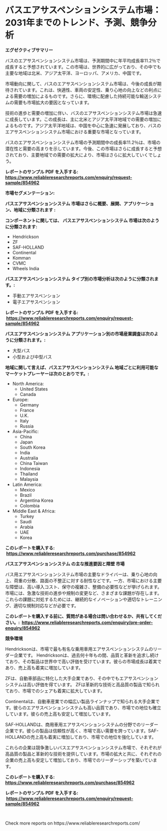 <p><h1>バスエアサスペンションシステム市場：2031年までのトレンド、予測、競争分析</h1></p><p><strong>エグゼクティブサマリー</strong></p>
<p><p>バスのエアサスペンションシステム市場は、予測期間中に年平均成長率11.2％で成長すると予想されています。この市場は、世界的に広がっており、その中でも主要な地域は北米、アジア太平洋、ヨーロッパ、アメリカ、中国です。</p><p>市場動向に関して、バスのエアサスペンションシステム市場は、今後の成長が期待されています。これは、快適性、車両の安定性、乗り心地の向上などの利点による需要の増加によるものです。さらに、環境に配慮した持続可能な輸送システムの需要も市場拡大の要因となっています。</p><p>技術の進歩と需要の増加に伴い、バスのエアサスペンションシステム市場は急速に成長しています。この成長は、主に北米とアジア太平洋地域での需要の増加によるものです。アジア太平洋地域は、中国を中心に急速に発展しており、バスのエアサスペンションシステム市場における重要な市場となっています。</p><p>バスのエアサスペンションシステム市場の予測期間中の成長率11.2％は、市場の潜在性と需要の高まりを示しています。今後、この市場はさらに成長すると予想されており、主要地域での需要の拡大により、市場はさらに拡大していくでしょう。</p></p>
<p><strong>レポートのサンプル PDF を入手する: <a href="https://www.reliableresearchreports.com/enquiry/request-sample/854962">https://www.reliableresearchreports.com/enquiry/request-sample/854962</a></strong></p>
<p><strong>市場セグメンテーション:</strong></p>
<p><strong> バスエアサスペンションシステム 市場はさらに概要、展開、アプリケーション、地域に分類されます :</strong></p>
<p><strong>コンポーネントに関しては、 バスエアサスペンションシステム 市場は次のように分類されます: &nbsp;</strong></p>
<p><ul><li>Hendrickson</li><li>ZF</li><li>SAF-HOLLAND</li><li>Continental</li><li>Komman</li><li>CVMC</li><li>Wheels India</li></ul></p>
<p><strong> バスエアサスペンションシステム タイプ別の市場分析は次のように分類されます。:</strong></p>
<p><ul><li>手動エアサスペンション</li><li>電子エアサスペンション</li></ul></p>
<p><strong>レポートのサンプル PDF を入手する: &nbsp;<a href="https://www.reliableresearchreports.com/enquiry/request-sample/854962">https://www.reliableresearchreports.com/enquiry/request-sample/854962</a></strong></p>
<p><strong> バスエアサスペンションシステム アプリケーション別の市場産業調査は次のように分類されます。:</strong></p>
<p><ul><li>大型バス</li><li>小型および中型バス</li></ul></p>
<p><strong>地域に関して言えば、バスエアサスペンションシステム 地域ごとに利用可能なマーケットプレーヤーは次のとおりです。:</strong></p>
<p><ul>
    <li>
        North America:
        <ul>
            <li>United States</li>
            <li>Canada</li>
        </ul>
    </li>
    <li>
        Europe:
        <ul>
            <li>Germany</li>
            <li>France</li>
            <li>U.K.</li>
            <li>Italy</li>
            <li>Russia</li>
        </ul>
    </li>
    <li>
        Asia-Pacific:
        <ul>
            <li>China</li>
            <li>Japan</li>
            <li>South Korea</li>
            <li>India</li>
            <li>Australia</li>
            <li>China Taiwan</li>
            <li>Indonesia</li>
            <li>Thailand</li>
            <li>Malaysia</li>
        </ul>
    </li>
    <li>
        Latin America:
        <ul>
            <li>Mexico</li>
            <li>Brazil</li>
            <li>Argentina Korea</li>
            <li>Colombia</li>
        </ul>
    </li>
    <li>
        Middle East & Africa:
        <ul>
            <li>Turkey</li>
            <li>Saudi</li>
            <li>Arabia</li>
            <li>UAE</li>
            <li>Korea</li>
        </ul>
    </li>
    </ul></p>
<p><strong>このレポートを購入する: &nbsp;<a href="https://www.reliableresearchreports.com/purchase/854962">https://www.reliableresearchreports.com/purchase/854962</a></strong></p>
<p><strong>バスエアサスペンションシステム の主な推進要因と障壁 市場</strong></p>
<p><p>バス用エアサスペンションシステム市場の主要なドライバーは、乗り心地の向上、荷重の分散、路面の不整正に対する耐性などです。一方、市場における主要な障壁は、高い導入コスト、保守の複雑さ、整備の必要性などが挙げられます。市場には、急激な技術の進歩や規制の変更など、さまざまな課題が存在します。これらの課題に対処するためには、継続的なイノベーションや適切なトレーニング、適切な規制対応などが必要です。</p></p>
<p><strong>このレポートを購入する前に、質問がある場合は問い合わせるか、共有してください。:&nbsp; <a href="https://www.reliableresearchreports.com/enquiry/pre-order-enquiry/854962">https://www.reliableresearchreports.com/enquiry/pre-order-enquiry/854962</a></strong></p>
<p><strong>競争環境</strong></p>
<p><p>Hendricksonは、市場で最も有名な乗用車用エアサスペンションシステムのリーダー企業です。 Hendricksonは、過去何十年もの間、品質と革新を追求し続けており、その製品は世界中で高い評価を受けています。彼らの市場成長は着実であり、売上高も着実に増加しています。</p><p>ZFは、自動車部品に特化した大手企業であり、その中でもエアサスペンションシステムは高い評価を得ています。 ZFは革新的な技術と高品質の製品で知られており、市場でのシェアも着実に拡大しています。</p><p>Continentalは、自動車産業での幅広い製品ラインナップで知られる大手企業です。彼らのエアサスペンションシステムも高い品質であり、市場での地位も確立しています。彼らの売上高も安定して増加しています。</p><p>SAF-HOLLANDは、商用車用エアサスペンションシステムの分野でのリーダー企業です。彼らの製品は信頼性が高く、市場で高い需要を誇っています。SAF-HOLLANDの売上高も着実に増加しており、市場での地位を強化しています。</p><p>これらの企業は競争激しいバスエアサスペンションシステム市場で、それぞれが高品質の製品と革新的な技術を提供しています。市場の拡大と共に、それぞれの企業の売上高も安定して増加しており、市場でのリーダーシップを築いています。</p></p>
<p><strong>このレポートを購入する: &nbsp; <a href="https://www.reliableresearchreports.com/purchase/854962">https://www.reliableresearchreports.com/purchase/854962</a></strong></p>
<p><strong>レポートのサンプル PDF を入手する: &nbsp;<a href="https://www.reliableresearchreports.com/enquiry/request-sample/854962">https://www.reliableresearchreports.com/enquiry/request-sample/854962</a></strong><strong></strong></p>
<p>&nbsp;</p>
<p>Check more reports on https://www.reliableresearchreports.com/</p>